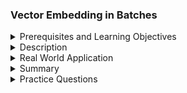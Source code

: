 ### Vector Embedding in Batches
<details><summary>Prerequisites and Learning Objectives</summary>

#### Prerequisites and Learning Objectives:

**Prerequisites:**
- Familiarity with vector embedding models.
- Understanding of deep learning concepts.
- Knowledge of handling data in batches.

**Learning Objectives:**
- Understand the benefits of performing vector embedding in batches.
- Learn about the steps involved in vector embedding in batches.
- Explore considerations for optimizing batch processing in vector embedding.

</details>
<details><summary>Description</summary>

#### Description:

**1. Benefits of Vector Embedding in Batches:**
   - Efficient Memory Usage: Processing data in batches reduces memory requirements compared to processing the entire dataset at once.
   - Parallel Processing: Batch processing allows parallelization, taking advantage of multi-core systems or distributed computing.

**2. Steps in Vector Embedding in Batches:**
   - **Batch Generation:**
     - Divide the dataset into batches of a manageable size.
     - Define the batch size based on available memory and computational resources.
   - **Vector Embedding:**
     - Apply the vector embedding model to each batch independently.
     - Generate vector representations for each data point within the batch.
   - **Concatenation:**
     - Concatenate the vector representations from different batches to form the final embedding.

**3. Considerations for Batch Processing:**
   - **Optimal Batch Size:**
     - Experiment with different batch sizes to find the optimal balance between memory efficiency and computational speed.
   - **Padding or Truncation:**
     - Ensure that sequences or data points within each batch are of uniform length to avoid issues during vector embedding.
   - **Parallelization:**
     - Leverage parallel processing capabilities, especially when dealing with large-scale datasets.

**4. Integration with Data Pipelines:**
   - Incorporate batch processing into data preprocessing pipelines.
   - Integrate the vector embedding function to handle batches seamlessly.

#### Example Code (using TensorFlow/Keras):

```python
import tensorflow as tf

def embed_data_in_batches(data, embedding_model, batch_size=32):
    embeddings = []
    
    # Divide data into batches
    for i in range(0, len(data), batch_size):
        batch_data = data[i:i+batch_size]
        
        # Vector embedding for the current batch
        batch_embeddings = embedding_model(batch_data)
        
        # Append batch embeddings to the result
        embeddings.append(batch_embeddings)
    
    # Concatenate embeddings from different batches
    embeddings = tf.concat(embeddings, axis=0)
    
    return embeddings

# Example usage:
# Assuming `embedding_model` is a pre-trained embedding model
# and `data` is a list of input data points
embedded_data = embed_data_in_batches(data, embedding_model, batch_size=64)
```

</details>
<details><summary>Real World Application</summary>

#### Real World Application:

**Document Embedding for Large Text Corpus:**
   - **Scenario:** Embedding a large corpus of text documents into vectors.
   - **Batch Processing:**
     - Divide the corpus into batches to handle the processing efficiently.
     - Apply document embedding in batches to generate vector representations.

</details>
<details><summary>Summary</summary>

#### Summary:

Performing vector embedding in batches is a practical approach for efficiently processing large datasets, enabling memory efficiency and parallelization.

</details>
<details><summary>Practice Questions</summary>

#### Practice Questions:

1. Why is performing vector embedding in batches beneficial?
2. What are the steps involved in vector embedding in batches?
3. How can the optimal batch size be determined during vector embedding?
4. Describe considerations for ensuring efficient batch processing in vector embedding.
5. Provide an example of code for embedding data in batches using a specific deep learning framework.

</details>